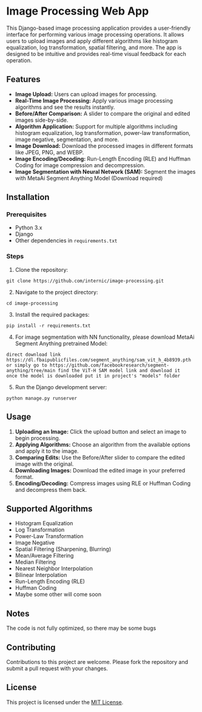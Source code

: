 
# Image Processing Web App

This Django-based image processing application provides a user-friendly interface for performing various image processing operations. It allows users to upload images and apply different algorithms like histogram equalization, log transformation, spatial filtering, and more. The app is designed to be intuitive and provides real-time visual feedback for each operation.

## Features

- **Image Upload:** Users can upload images for processing.
- **Real-Time Image Processing:** Apply various image processing algorithms and see the results instantly.
- **Before/After Comparison:** A slider to compare the original and edited images side-by-side.
- **Algorithm Application:** Support for multiple algorithms including histogram equalization, log transformation, power-law transformation, image negative, segmentation, and more.
- **Image Download:** Download the processed images in different formats like JPEG, PNG, and WEBP.
- **Image Encoding/Decoding:** Run-Length Encoding (RLE) and Huffman Coding for image compression and decompression.
- **Image Segmentation with Neural Network (SAM):** Segment the images with MetaAi Segment Anything Model (Download required)

## Installation

### Prerequisites

- Python 3.x
- Django
- Other dependencies in `requirements.txt`

### Steps

1. Clone the repository:
```
git clone https://github.com/internic/image-processing.git
```
2. Navigate to the project directory:
```
cd image-processing
```
3. Install the required packages:
```
pip install -r requirements.txt
```
4. For image segmentation with NN functionality, please download MetaAi Segment Anything pretrained Model:
```
direct download link https://dl.fbaipublicfiles.com/segment_anything/sam_vit_h_4b8939.pth
or simply go to https://github.com/facebookresearch/segment-anything/tree/main find the ViT-H SAM model link and download it
once the model is downloaded put it in project's "models" folder
```
5. Run the Django development server:
```
python manage.py runserver
```


## Usage

1. **Uploading an Image:** Click the upload button and select an image to begin processing.
2. **Applying Algorithms:** Choose an algorithm from the available options and apply it to the image.
3. **Comparing Edits:** Use the Before/After slider to compare the edited image with the original.
4. **Downloading Images:** Download the edited image in your preferred format.
5. **Encoding/Decoding:** Compress images using RLE or Huffman Coding and decompress them back.

## Supported Algorithms

- Histogram Equalization
- Log Transformation
- Power-Law Transformation
- Image Negative
- Spatial Filtering (Sharpening, Blurring)
- Mean/Average Filtering
- Median Filtering
- Nearest Neighbor Interpolation
- Bilinear Interpolation
- Run-Length Encoding (RLE)
- Huffman Coding
- Maybe some other will come soon

## Notes

The code is not fully optimized, so there may be some bugs

## Contributing

Contributions to this project are welcome. Please fork the repository and submit a pull request with your changes.

## License

This project is licensed under the [MIT License](LICENSE).



